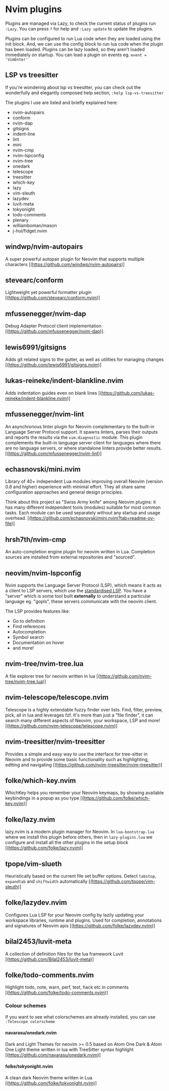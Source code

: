 # Nvim plugins

Plugins are managed via Lazy, to check the current status of plugins run `:Lazy`. You can press `?` for help and `:Lazy update` to update the plugins.

Plugins can be configured to run Lua code when they are loaded using the init block. And, we can use the config block to run lua code when the plugin has been loaded. Plugins can be lazy loaded, so they aren't loaded immediately on startup. You can load a plugin on events eg. `event = 'VimEnter'`

## LSP vs treesitter

If you're wondering about lsp vs treesitter, you can check out the wonderfully and elegantly composed help section, `:help lsp-vs-treesitter`

The plugins I use are listed and briefly explained here:

- nvim-autopairs
- conform
- nvim-dap
- gitsigns
- indent-line
- lint
- mini
- nvim-cmp
- nvim-lspconfig
- nvim-tree
- onedark
- telescope
- treesitter
- which-key
- lazy
- vim-sleuth
- lazydev
- luvit-meta
- tokyonight
- todo-comments
- plenary
- williamboman/mason
- j-hui/fidget.nvim

## windwp/nvim-autopairs

A super powerful autopair plugin for Neovim that supports multiple characters [(https://github.com/windwp/nvim-autopairs)]

## stevearc/conform

Lightweight yet powerful formatter plugin [(https://github.com/stevearc/conform.nvim)]

## mfussenegger/nvim-dap

Debug Adapter Protocol client implementation [(https://github.com/mfussenegger/nvim-dap)].

## lewis6991/gitsigns

Adds git related signs to the gutter, as well as utilities for managing changes [(https://github.com/lewis6991/gitsigns.nvim)]

## lukas-reineke/indent-blankline.nvim

Adds indentation guides even on blank lines [(https://github.com/lukas-reineke/indent-blankline.nvim)]

## mfussenegger/nvim-lint

An asynchronous linter plugin for Neovim complementary to the built-in Language Server Protocol support. It spawns linters, parses their outputs and reports the results via the `vim.diagnostic` module. This plugin complements the built-in language server client for languages where there are no language servers, or where standalone linters provide better results.
[(https://github.com/mfussenegger/nvim-lint)]

## echasnovski/mini.nvim

Library of 40+ independent Lua modules improving overall Neovim (version 0.8 and higher) experience with minimal effort. They all share same configuration approaches and general design principles.

Think about this project as "Swiss Army knife" among Neovim plugins: it has many different independent tools (modules) suitable for most common tasks. Each module can be used separately without any startup and usage overhead. [(https://github.com/echasnovski/mini.nvim?tab=readme-ov-file)]

## hrsh7th/nvim-cmp

An auto-completion engine plugin for neovim written in Lua. Completion sources are installed from external repositories and "sourced".

## neovim/nvim-lspconfig

Nvim supports the Language Server Protocol (LSP), which means it acts as a client to LSP servers, which use the [standardised LSP](https://microsoft.github.io/language-server-protocol/). You have a "server" which is some tool built **externally** to understand a particular language eg. "gopls", these servers communicate with the neovim client.

The LSP provides features like:

- Go to definition
- Find references
- Autocompletion
- Symbol search
- Documentation on hover
- and more!

## nvim-tree/nvim-tree.lua

A file explorer tree for neovim written in lua [(https://github.com/nvim-tree/nvim-tree.lua)]

## nvim-telescope/telescope.nvim

Telescope is a highly extendable fuzzy finder over lists. Find, filter, preview, pick, all in lua and leverages fzf. It's more than just a "file finder", it can search many different aspects of Neovim, your workspace, LSP and more! [(https://github.com/nvim-telescope/telescope.nvim)]

## nvim-treesitter/nvim-treesitter

Provides a simple and easy way to use the interface for tree-sitter in Neovim and to provide some basic functionality such as highlighting, edtting and navigating [(https://github.com/nvim-treesitter/nvim-treesitter)]

## folke/which-key.nvim

WhichKey helps you remember your Neovim keymaps, by showing available keybindings in a popup as you type [(https://github.com/folke/which-key.nvim)]

## folke/lazy.nvim

lazy.nvim is a modern plugin manager for Neovim. In `lua-bootstrap.lua` where we install this plugin before others, then in `lazy-plugins.lua` we configure and install all the other plugins in the setup block [(https://github.com/folke/lazy.nvim)]

## tpope/vim-slueth

 Heuristically based on the current file set buffer options. Detect `tabstop`, `expandtab` and `shiftwidth` automatically [(https://github.com/tpope/vim-sleuth)]

## folke/lazydev.nvim

Configures Lua LSP for your Neovim config by lazily updating your workspace libraries, runtime and plugins. Used for completion, annotations and signatures of Neovim apis [(https://github.com/folke/lazydev.nvim)]

## bilal2453/luvit-meta

A collection of definition files for the lua framework Luvit [(https://github.com/Bilal2453/luvit-meta)]

## folke/todo-comments.nvim

Highlight todo, note, warn, perf, test, hack etc in comments [(https://github.com/folke/todo-comments.nvim)]

### Colour schemes

If you want to see what colorschemes are already installed, you can use `:Telescope colorscheme`

#### navarasu/onedark.nvim

Dark and Light Themes for neovim >= 0.5 based on Atom One Dark & Atom One Light theme written in lua with TreeSitter syntax highlight [(https://github.com/navarasu/onedark.nvim)]

#### folke/tokyonight.nvim

A clean dark Neovim theme written in Lua [(https://github.com/folke/tokyonight.nvim)]
